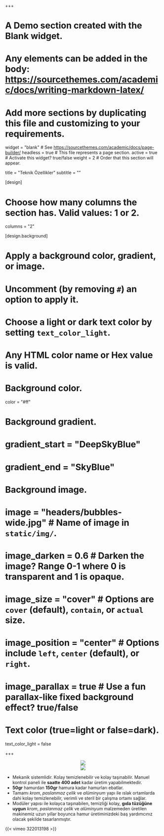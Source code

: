 +++
# A Demo section created with the Blank widget.
# Any elements can be added in the body: https://sourcethemes.com/academic/docs/writing-markdown-latex/
# Add more sections by duplicating this file and customizing to your requirements.

widget = "blank"  # See https://sourcethemes.com/academic/docs/page-builder/
headless = true  # This file represents a page section.
active = true  # Activate this widget? true/false
weight = 2  # Order that this section will appear.

title = "Teknik Özellikler"
subtitle = ""

[design]
  # Choose how many columns the section has. Valid values: 1 or 2.
  columns = "2"

[design.background]
  # Apply a background color, gradient, or image.
  #   Uncomment (by removing `#`) an option to apply it.
  #   Choose a light or dark text color by setting `text_color_light`.
  #   Any HTML color name or Hex value is valid.

  # Background color.
  color = "#ff"
  
  # Background gradient.
  # gradient_start = "DeepSkyBlue"
  # gradient_end = "SkyBlue"
  
  # Background image.
  # image = "headers/bubbles-wide.jpg"  # Name of image in `static/img/`.
  # image_darken = 0.6  # Darken the image? Range 0-1 where 0 is transparent and 1 is opaque.
  # image_size = "cover"  #  Options are `cover` (default), `contain`, or `actual` size.
  # image_position = "center"  # Options include `left`, `center` (default), or `right`.
  # image_parallax = true  # Use a fun parallax-like fixed background effect? true/false

  # Text color (true=light or false=dark).
  text_color_light = false

+++

<center>
<div class="col-6">
<img src="/img/yerli.jpg" type="jpg" style="max-height: 100px;">
</div>
<div class="col-6">
<img src="/img/garanti.png" type="png" >
</div>
</center>

 - Mekanik sistemlidir. Kolay temizlenebilir ve kolay taşınabilir. Manuel kontrol paneli ile **saatte 400 adet** kadar üretim yapabilmektedir.
 - **50gr** hamurdan **150gr** hamura kadar hamurları ebatlar.
 - Tamamı *krom*, *paslanmaz çelik* ve *alüminyum* yapı ile ıslak ortamlarda dahi kolay temizlenebilir, verimli ve steril bir çalışma ortamı sağlar.
 - Modüler yapısı ile kolayca taşınabilen, temizliği kolay, **gıda tüzüğüne uygun** *krom*, *paslanmaz çelik* ve *alüminyum* malzemeden üretilen makinemiz uzun yıllar boyunca hamur üretiminizdeki baş yardımcınız olacak şekilde tasarlanmıştır.
 
{{< vimeo 322013198 >}}
